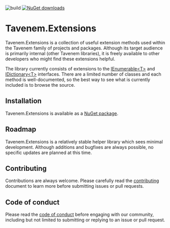 ![build](https://img.shields.io/github/workflow/status/Tavenem/Extensions/publish/main) [![NuGet downloads](https://img.shields.io/nuget/dt/Tavenem.Extensions)](https://www.nuget.org/packages/Tavenem.Extensions/)

Tavenem.Extensions
==

Tavenem.Extensions is a collection of useful extension methods used within the Tavenem family of projects and packages. Although its target audience is primarily internal (other Tavenem libraries), it is freely available to other developers who might find these extensions helpful.

The library currently consists of extensions to the [IEnumerable\<T>](https://docs.microsoft.com/en-us/dotnet/api/system.collections.generic.ienumerable-1) and [IDictionary\<T>](https://docs.microsoft.com/en-us/dotnet/api/system.collections.generic.idictionary-2) interfaces. There are a limited number of classes and each method is well-documented, so the best way to see what is currently included is to browse the source.

## Installation

Tavenem.Extensions is available as a [NuGet package](https://www.nuget.org/packages/Tavenem.Extensions/).

## Roadmap

Tavenem.Extensions is a relatively stable helper library which sees minimal development. Although additions and bugfixes are always possible, no specific updates are planned at this time.

## Contributing

Contributions are always welcome. Please carefully read the [contributing](docs/CONTRIBUTING.md) document to learn more before submitting issues or pull requests.

## Code of conduct

Please read the [code of conduct](docs/CODE_OF_CONDUCT.md) before engaging with our community, including but not limited to submitting or replying to an issue or pull request.